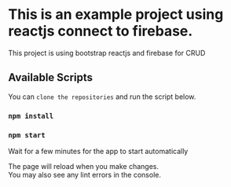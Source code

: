 # This is an example project using reactjs connect to firebase.

This project is using bootstrap reactjs and firebase for CRUD

## Available Scripts

You can `clone the repositories` and run the script below.

### `npm install`
### `npm start`

Wait for a few minutes for the app to start automatically

The page will reload when you make changes.\
You may also see any lint errors in the console.
